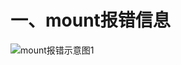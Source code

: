# 一、mount报错信息

  ![mount报错示意图1](https://github.com/Lancger/opslinux/blob/master/images/mount_error.png)
